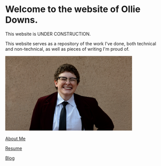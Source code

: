 # Welcome to the website of Ollie Downs.
This website is UNDER CONSTRUCTION.

This website serves as a repository of the work I've done, both technical and non-technical, as well as pieces of writing I'm proud of.

<img src="ollie-downs.png" width="80%">

[About Me](about-me.md)

[Resume](resume.md)

[Blog](blog.md)
